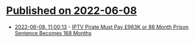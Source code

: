 # [Published on 2022-06-08](index.md)

* [2022-06-08, 11:00:13](https://news.ycombinator.com/item?id=31665611) - [IPTV Pirate Must Pay £963K or 88 Month Prison Sentence Becomes 168 Months](https://torrentfreak.com/iptv-pirate-must-pay-963k-or-88-month-prison-sentence-becomes-168-220607/)
